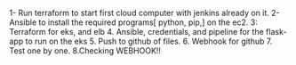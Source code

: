 1- Run terraform to start first cloud computer with jenkins already on it.
2- Ansible to install the required programs[ python, pip,] on the ec2.
3: Terraform for eks, and elb
4. Ansible, credentials, and pipeline for the flask-app to run on the eks
5. Push to github of files.
6. Webhook for github
7. Test one by one.
8.Checking WEBHOOK!!

